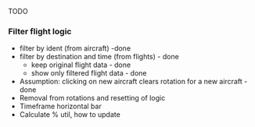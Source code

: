 TODO

### Filter flight logic
- filter by ident (from aircraft) -done
- filter by destination and time (from flights) - done
  - keep original flight data - done
  - show only filtered flight data - done
- Assumption: clicking on new aircraft clears rotation for a new aircraft - done
- Removal from rotations and resetting of logic
- Timeframe horizontal bar
- Calculate % util, how to update
